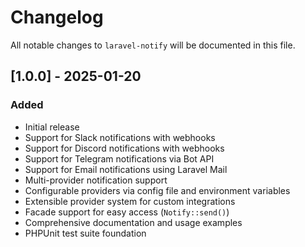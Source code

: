 # Changelog

All notable changes to `laravel-notify` will be documented in this file.

## [1.0.0] - 2025-01-20

### Added
- Initial release
- Support for Slack notifications with webhooks
- Support for Discord notifications with webhooks
- Support for Telegram notifications via Bot API
- Support for Email notifications using Laravel Mail
- Multi-provider notification support
- Configurable providers via config file and environment variables
- Extensible provider system for custom integrations
- Facade support for easy access (`Notify::send()`)
- Comprehensive documentation and usage examples
- PHPUnit test suite foundation
